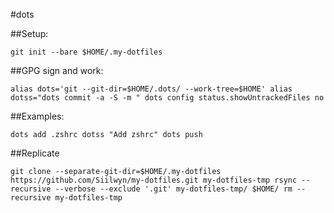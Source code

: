 #dots

##Setup:

`git init --bare $HOME/.my-dotfiles`

##GPG sign and work:

`alias dots='git --git-dir=$HOME/.dots/ --work-tree=$HOME'
alias dotss="dots commit -a -S -m "
dots config status.showUntrackedFiles no`

##Examples:

`dots add .zshrc
dotss "Add zshrc"
dots push`

##Replicate

`git clone --separate-git-dir=$HOME/.my-dotfiles https://github.com/Siilwyn/my-dotfiles.git my-dotfiles-tmp
rsync --recursive --verbose --exclude '.git' my-dotfiles-tmp/ $HOME/
rm --recursive my-dotfiles-tmp`
